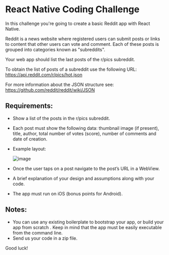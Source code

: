 # React Native Coding Challenge

In this challenge you're going to create a basic Reddit app with React Native.

Reddit is a news website where registered users can submit posts or links to content that other users can vote and comment. Each of these posts is grouped into categories known as "subreddits".

Your web app should list the last posts of the r/pics subreddit.

To obtain the list of posts of a subreddit use the following URL:
https://api.reddit.com/r/pics/hot.json

For more information about the JSON structure see:
https://github.com/reddit/reddit/wiki/JSON 

## Requirements:

* Show a list of the posts in the r/pics subreddit.
* Each post must show the following data: thumbnail image (if present), title, author, total number of votes (score), number of comments and date of creation.
* Example layout:

  ![image](https://user-images.githubusercontent.com/636075/44457253-08f22600-a603-11e8-9df2-6db2ea49b222.png)
* Once the user taps on a post navigate to the post’s URL in a WebView.
* A brief explanation of your design and assumptions along with your code.
* The app must run on iOS (bonus points for Android).

## Notes:

* You can use any existing boilerplate to bootstrap your app, or build your app from scratch . Keep in mind that the app must be easily executable from the command line.
* Send us your code in a zip file.

Good luck!
